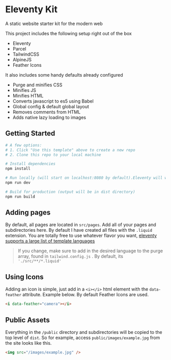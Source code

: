 # Eleventy Kit

A static website starter kit for the modern web

This project includes the following setup right out of the box

-   Eleventy
-   Parcel
-   TailwindCSS
-   AlpineJS
-   Feather Icons

It also includes some handy defaults already configured

-   Purge and minifies CSS
-   Minifies JS
-   Minifies HTML
-   Converts javascript to es5 using Babel
-   Global config & default global layout
-   Removes comments from HTML
-   Adds native lazy loading to images

## Getting Started

```bash
# A few options:
# 1. Click "Use this template" above to create a new repo
# 2. Clone this repo to your local machine

# Install dependencies
npm install

# Run locally (will start on localhost:8080 by default).Eleventy will watch for file changes and live reload. Parcel will bundle js and watch for any js changes.
npm run dev

# Build for production (output will be in dist directory)
npm run build
```

## Adding pages

By default, all pages are located in `src/pages`. Add all of your pages and subdirectories here. By default I have created all files with the `.liquid` extension. You are totally free to use whatever flavor you want, [eleventy supports a large list of template languages](https://www.11ty.dev/docs/languages)

> If you change, make sure to add in the desired language to the purge array, found in `tailwind.config.js` . By default, its `'./src/**/*.liquid'`

## Using Icons

Adding an icon is simple, just add in a `<i></i>` html element with the `data-feather` attribute. Example below. By default Feather Icons are used.

```html
<i data-feather="camera"></i>
```

## Public Assets

Everything in the `/public` directory and subdirectories will be copied to the top level of `dist`. So for example, access `public/images/example.jpg` from the site looks like this.

```html
<img src="/images/example.jpg" />
```
